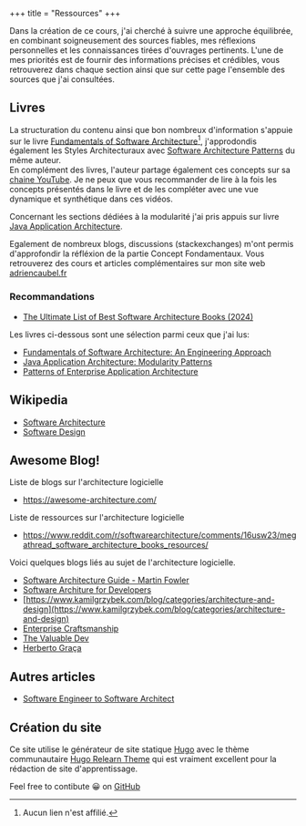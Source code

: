 +++ 
title = "Ressources" 
+++

Dans la création de ce cours, j'ai cherché à suivre une approche équilibrée, en combinant soigneusement des sources fiables, mes réflexions personnelles et les connaissances tirées d'ouvrages pertinents. L'une de mes priorités est de fournir des informations précises et crédibles, vous retrouverez dans chaque section ainsi que sur cette page l'ensemble des sources que j'ai consultées.

## Livres

La structuration du contenu ainsi que bon nombreux d'information s'appuie sur le livre [Fundamentals of Software Architecture](https://www.amazon.com/Fundamentals-Software-Architecture-Comprehensive-Characteristics/dp/1492043451)[^1], j'approdondis également les Styles Architecturaux avec [Software Architecture Patterns](https://www.oreilly.com/library/view/software-architecture-patterns/9781098134280/) du même auteur.  
En complément des livres, l'auteur partage également ces concepts sur sa [chaine YouTube](https://www.youtube.com/@markrichards5014). Je ne peux que vous recommander de lire à la fois les concepts présentés dans le livre et de les compléter avec une vue dynamique et synthétique dans ces vidéos.

Concernant les sections dédiées à la modularité j'ai pris appuis sur livre [Java Application Architecture](https://www.amazon.fr/Java-Application-Architecture-Modularity-Patterns/dp/0321247132#customerReviews).

Egalement de nombreux blogs, discussions (stackexchanges) m'ont permis d'approfondir la réfléxion de la partie Concept Fondamentaux. Vous retrouverez des cours et articles complémentaires sur mon site web [adriencaubel.fr](https://adriencaubel.fr)

### Recommandations

- [The Ultimate List of Best Software Architecture Books (2024)](https://www.workingsoftware.dev/the-ultimate-list-of-software-architecture-books-in-2024/)

Les livres ci-dessous sont une sélection parmi ceux que j'ai lus:

- [Fundamentals of Software Architecture: An Engineering Approach](https://www.amazon.fr/Fundamentals-Software-Architecture-Comprehensive-Characteristics/dp/1492043451)
- [Java Application Architecture: Modularity Patterns](https://www.amazon.fr/Java-Application-Architecture-Modularity-Patterns/dp/0321247132)
- [Patterns of Enterprise Application Architecture](https://www.amazon.fr/Patterns-Enterprise-Application-Architecture-Martin/dp/0321127420)

[^1]: Aucun lien n'est affilié.

## Wikipedia

- [Software Architecture](https://en.wikipedia.org/wiki/Software_architecture)
- [Software Design](https://en.wikipedia.org/wiki/Software_design)

## Awesome Blog!

Liste de blogs sur l'architecture logicielle

- https://awesome-architecture.com/

Liste de ressources sur l'architecture logicielle

- https://www.reddit.com/r/softwarearchitecture/comments/16usw23/megathread_software_architecture_books_resources/

Voici quelques blogs liés au sujet de l'architecture logicielle.

- [Software Architecture Guide - Martin Fowler](https://martinfowler.com/architecture/)
- [Software Architure for Developers](https://softwarearchitecturefordevelopers.com/)
- [https://www.kamilgrzybek.com/blog/categories/architecture-and-design](https://www.kamilgrzybek.com/blog/categories/architecture-and-design)
- [Enterprise Craftsmanship](https://enterprisecraftsmanship.com/posts)
- [The Valuable Dev](https://thevaluable.dev/post/)
- [Herberto Graça](https://herbertograca.com/tag/software-architecture/)

## Autres articles

- [Software Engineer to Software Architect](https://medium.com/@yt-cloudwaydigital/from-software-developer-to-software-architect-roadmap-to-success-695951521d9b)

## Création du site

Ce site utilise le générateur de site statique [Hugo](https://gohugo.io/) avec le thème communautaire [Hugo Relearn Theme](https://mcshelby.github.io/hugo-theme-relearn/) qui est vraiment excellent pour la rédaction de site d'apprentissage.

Feel free to contibute 😀 on [GitHub](https://github.com/adrien1212/livre_architectures_relearn)
